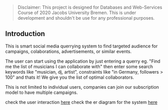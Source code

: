 
> Disclaimer: This project is designed for Databases and Web-Services Course of 2020 Jacobs University Bremen. This is under development and shouldn't be use for any professional purposes. 

Introduction
------------
This is smart social media querrying system to find targeted audience for campaigns, colaborations, advertisements, or similar events. 

The user can start using the application by just entering a querry eg. "Find me the list of musicians I can collaborate with" then enter some search keywords like "musician, dj, artist", constraints like "in Germany, followers > 100" and thats it! We give you the list of optimal collaborators. 

This is not limited to individual users, companies can join our subscription model to have multiple campaigns. 

check the user interaction [here](./user_interaction.md)
check the er diagram for the system [here](./er_diagram.md)